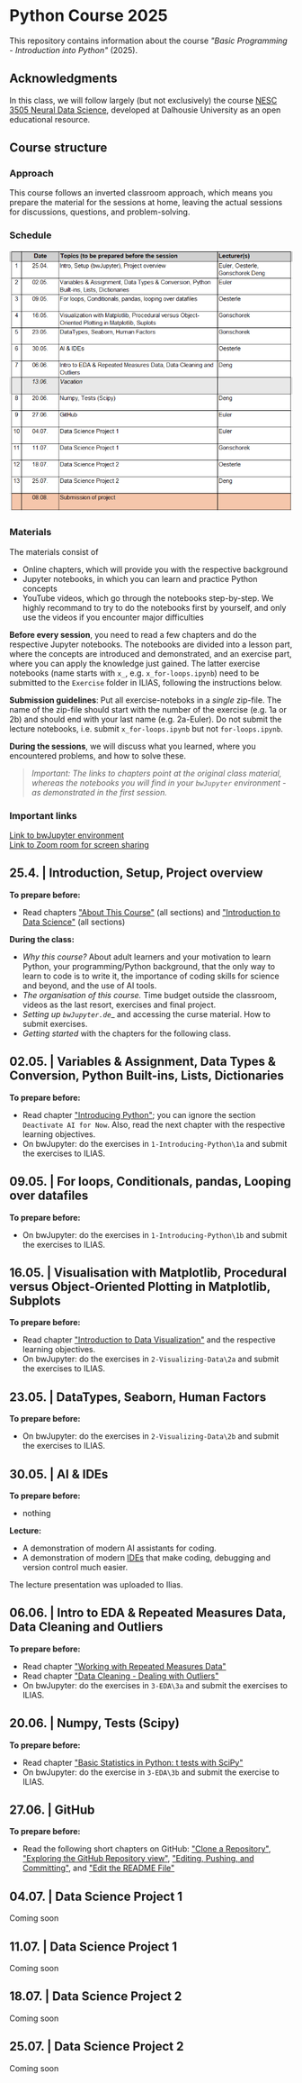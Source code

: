 # Python Course 2025
This repository contains information about the course _"Basic Programming - Introduction into Python"_ (2025).  

## Acknowledgments
In this class, we will follow largely (but not exclusively) the course [NESC 3505 Neural Data Science](https://neuraldatascience.io/intro.html), developed at Dalhousie University as an open educational resource.

## Course structure
### Approach
This course follows an inverted classroom approach, which means you prepare the material for the sessions at home, leaving the actual sessions for discussions, questions, and problem-solving.

### Schedule
 <img src="https://github.com/eulerlab/python-course-2025/blob/main/python-course-2025-schedule_v2.png" alt="alt text" width="600"/>

### Materials
The materials consist of
- Online chapters, which will provide you with the respective background
- Jupyter notebooks, in which you can learn and practice Python concepts
- YouTube videos, which go through the notebooks step-by-step. We highly recommand to try to do the notebooks first by yourself, and only use the videos if you encounter major difficulties

__Before every session__, you need to read a few chapters and do the respective Jupyter notebooks. The notebooks are divided into a lesson part, where the concepts are introduced and demonstrated, and an exercise part, where you can apply the knowledge just gained. The latter exercise notebooks (name starts with `x_`, e.g. `x_for-loops.ipynb`) need to be submitted to the `Exercise` folder in ILIAS, following the instructions below.

__Submission guidelines__: Put all exercise-noteboks in a *single* zip-file. The name of the zip-file should start with the number of the exercise (e.g. 1a or 2b) and should end with your last name (e.g. 2a-Euler). Do not submit the lecture notebooks, i.e. submit `x_for-loops.ipynb` but not `for-loops.ipynb`.

__During the sessions__, we will discuss what you learned, where you encountered problems, and how to solve these.

> _Important: The links to chapters point at the original class material, whereas the notebooks you will find in your `bwJupyter` environment - as demonstrated in the first session._

### Important links
[Link to bwJupyter environment](https://hub.bwjupyter.de/services/profilemanagement/add?profile=cc0f3dc4-ec2d-42ac-9b5e-84a67ccc915c)  
[Link to Zoom room for screen sharing](https://med-uni-tuebingen-de.zoom-x.de/j/61228841347?pwd=baExSBbdq2wUt1U4bBlQt6DbTshsxI.1)

## 25.4. | Introduction, Setup, Project overview
__To prepare before:__
- Read chapters ["About This Course"](https://neuraldatascience.io/1-intro/why.html) (all sections) and ["Introduction to Data Science"](https://neuraldatascience.io/2-nds/introduction.html) (all sections)

__During the class:__
- _Why this course?_ About adult learners and your motivation to learn Python, your programming/Python background, that the only way to learn to code is to write it, the importance of coding skills for science and beyond, and the use of AI tools.
- _The organisation of this course._ Time budget outside the classroom, videos as the last resort, exercises and final project.
- _Setting up `bwJupyter.de`__ and accessing the curse material. How to submit exercises.
- _Getting started_ with the chapters for the following class.

## 02.05. | Variables & Assignment, Data Types & Conversion, Python Built-ins, Lists, Dictionaries
__To prepare before:__
- Read chapter ["Introducing Python"](https://neuraldatascience.io/3-python/introduction.html); you can ignore the section `Deactivate AI for Now`. Also, read the next chapter with the respective learning objectives.
- On bwJupyter: do the exercises in `1-Introducing-Python\1a` and submit the exercises to ILIAS.

## 09.05. | For loops, Conditionals, pandas, Looping over datafiles
__To prepare before:__
- On bwJupyter: do the exercises in `1-Introducing-Python\1b` and submit the exercises to ILIAS.

## 16.05. | Visualisation with Matplotlib, Procedural versus Object-Oriented Plotting in Matplotlib, Subplots
__To prepare before:__
- Read chapter ["Introduction to Data Visualization"](https://neuraldatascience.io/4-viz/introduction.html) and the respective learning objectives.
- On bwJupyter: do the exercises in `2-Visualizing-Data\2a` and submit the exercises to ILIAS.

## 23.05. | DataTypes, Seaborn, Human Factors
__To prepare before:__
- On bwJupyter: do the exercises in `2-Visualizing-Data\2b` and submit the exercises to ILIAS.

## 30.05. | AI & IDEs 
__To prepare before:__
- nothing

__Lecture:__
- A demonstration of modern AI assistants for coding.
- A demonstration of modern [IDEs](https://en.wikipedia.org/wiki/Integrated_development_environment) that make coding, debugging and version control much easier.

The lecture presentation was uploaded to Ilias.

## 06.06. | Intro to EDA & Repeated Measures Data, Data Cleaning and Outliers
__To prepare before:__
- Read chapter ["Working with Repeated Measures Data"](https://neuraldatascience.io/5-eda/repeated_measures.html)
- Read chapter ["Data Cleaning - Dealing with Outliers"](https://neuraldatascience.io/5-eda/data_cleaning.html)
- On bwJupyter: do the exercises in `3-EDA\3a` and submit the exercises to ILIAS.

## 20.06. | Numpy, Tests (Scipy)
__To prepare before:__
- Read chapter ["Basic Statistics in Python: t tests with SciPy"](https://neuraldatascience.io/5-eda/ttests.html)
- On bwJupyter: do the exercise in `3-EDA\3b` and submit the exercise to ILIAS.

## 27.06. | GitHub
__To prepare before:__
- Read the following short chapters on GitHub: ["Clone a Repository"](https://neuraldatascience.io/2b-setup/clone.html), ["Exploring the GitHub Repository view"](https://neuraldatascience.io/2b-setup/github_repo.html), ["Editing, Pushing, and Committing"](https://neuraldatascience.io/2b-setup/edit_commit_push.html), and ["Edit the README File"](https://neuraldatascience.io/2b-setup/edit_readme.html)

## 04.07. | Data Science Project 1
Coming soon

## 11.07. | Data Science Project 1
Coming soon

## 18.07. | Data Science Project 2
Coming soon

## 25.07. | Data Science Project 2
Coming soon


